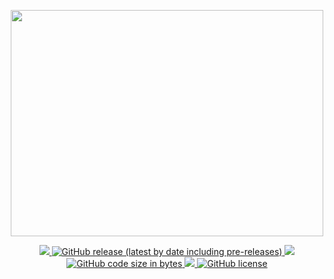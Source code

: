 <p align="center">
 <a href="https://discord.gg/ynsCb2p3ac">
  <img width="500" height="362" src="https://townydiscordchat.com/logo_transparent_background.png">
 </a>
</p>
<p align="center">

 <a href="https://discord.gg/ynsCb2p3ac">
  <img src="https://discord.com/api/guilds/827698003208962099/widget.png">
 </a>

 <a href="https://github.com/thejames10/TownyDiscordChat/releases/latest">
  <img alt="GitHub release (latest by date including pre-releases)" src="https://img.shields.io/github/v/release/thejames10/TownyDiscordChat?color=blue&include_prereleases">
 </a>
 
 <a href="https://github.com/thejames10/TownyDiscordChat/releases">
  <img src="https://img.shields.io/github/downloads/thejames10/TownyDiscordChat/total.svg?color=brightgreen">
 </a>

<a href="https://github.com/thejames10/TownyDiscordChat/releases">
  <img alt="GitHub code size in bytes" src="https://img.shields.io/github/languages/code-size/thejames10/TownyDiscordChat">
 </a>


 <a href="https://github.com/thejames10/TownyDiscordChat/releases">
  <img src="https://img.shields.io/github/contributors/thejames10/TownyDiscordChat.svg?color=brightgreen">
 </a>

 <a href="https://github.com/thejames10/TownyDiscordChat/blob/main/LICENSE">
  <img alt="GitHub license" src="https://img.shields.io/github/license/thejames10/TownyDiscordChat">
 </a>

</p>